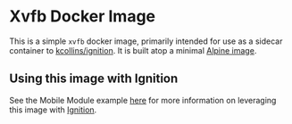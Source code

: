 # Xvfb Docker Image

This is a simple `xvfb` docker image, primarily intended for use as a sidecar container to [kcollins/ignition](https://hub.docker.com/r/kcollins/ignition).  It is built atop a minimal [Alpine image](https://hub.docker.com/_/alpine).

## Using this image with Ignition

See the Mobile Module example [here](https://github.com/thirdgen88/ignition-examples/tree/master/ignition-mobile) for more information on leveraging this image with [Ignition](https://inductiveautomation.com).
